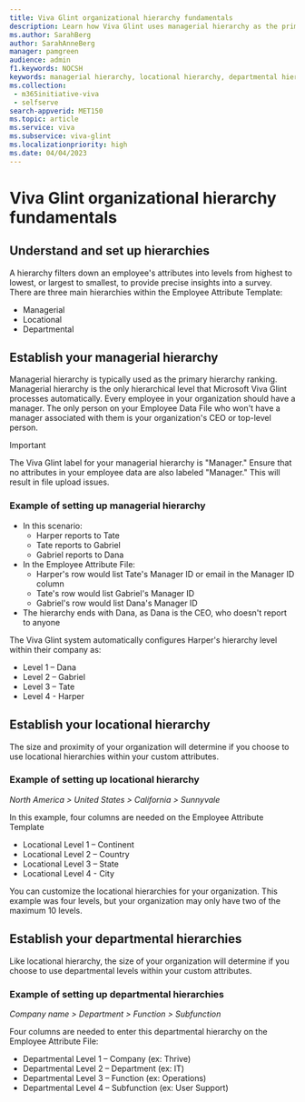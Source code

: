 ```yaml
---
title: Viva Glint organizational hierarchy fundamentals
description: Learn how Viva Glint uses managerial hierarchy as the primary hierarchy ranking and processes the levels automatically, with a capacity of up to 10 levels.
ms.author: SarahBerg
author: SarahAnneBerg
manager: pamgreen
audience: admin
f1.keywords: NOCSH
keywords: managerial hierarchy, locational hierarchy, departmental hierarchy
ms.collection: 
 - m365initiative-viva
 - selfserve
search-appverid: MET150
ms.topic: article
ms.service: viva
ms.subservice: viva-glint
ms.localizationpriority: high
ms.date: 04/04/2023
---
```


# Viva Glint organizational hierarchy fundamentals

## Understand and set up hierarchies

A hierarchy filters down an employee's attributes into levels from highest to lowest, or largest to smallest, to provide precise insights into a survey. There are three main hierarchies within the Employee Attribute Template:

- Managerial
- Locational
- Departmental

## Establish your managerial hierarchy

Managerial hierarchy is typically used as the primary hierarchy ranking. Managerial hierarchy is the only hierarchical level that Microsoft Viva Glint processes automatically. Every employee in your organization should have a manager. The only person on your Employee Data File who won't have a manager associated with them is your organization's CEO or top-level person. 

> [!IMPORTANT]
> The Viva Glint label for your managerial hierarchy is "Manager." Ensure that no attributes in your employee data are also labeled "Manager." This will result in file upload issues.

### Example of setting up managerial hierarchy

- In this scenario:
  - Harper reports to Tate
  - Tate reports to Gabriel
  - Gabriel reports to Dana
- In the Employee Attribute File:
  - Harper's row would list Tate's Manager ID or email in the Manager ID column 
  - Tate's row would list Gabriel's Manager ID
  - Gabriel's row would list Dana's Manager ID
- The hierarchy ends with Dana, as Dana is the CEO, who doesn't report to anyone

The Viva Glint system automatically configures Harper's hierarchy level within their company as:

- Level 1 – Dana
- Level 2 – Gabriel
- Level 3 – Tate
- Level 4 - Harper

## Establish your locational hierarchy

The size and proximity of your organization will determine if you choose to use locational hierarchies within your custom attributes. 

### Example of setting up locational hierarchy

*North America > United States > California > Sunnyvale*

In this example, four columns are needed on the Employee Attribute Template

- Locational Level 1 – Continent
- Locational Level 2 – Country
- Locational Level 3 – State
- Locational Level 4 - City

You can customize the locational hierarchies for your organization. This example was four levels, but your organization may only have two of the maximum 10 levels.

## Establish your departmental hierarchies

Like locational hierarchy, the size of your organization will determine if you choose to use departmental levels within your custom attributes. 

### Example of setting up departmental hierarchies

*Company name > Department > Function > Subfunction*

Four columns are needed to enter this departmental hierarchy on the Employee Attribute File:

- Departmental Level 1 – Company (ex: Thrive)
- Departmental Level 2 – Department (ex: IT)
- Departmental Level 3 – Function (ex: Operations)
- Departmental Level 4 – Subfunction (ex: User Support)
